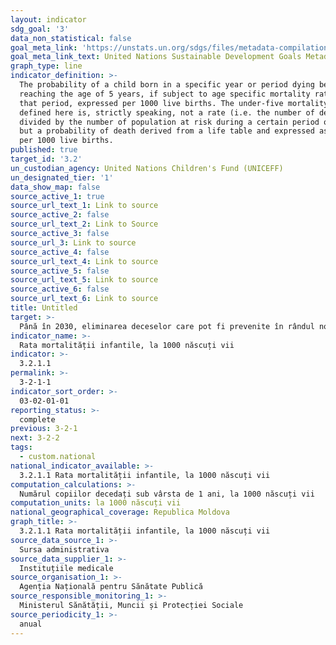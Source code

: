 ```yaml
---
layout: indicator
sdg_goal: '3'
data_non_statistical: false
goal_meta_link: 'https://unstats.un.org/sdgs/files/metadata-compilation/Metadata-Goal-3.pdf '
goal_meta_link_text: United Nations Sustainable Development Goals Metadata (PDF 225 KB)
graph_type: line
indicator_definition: >-
  The probability of a child born in a specific year or period dying before
  reaching the age of 5 years, if subject to age specific mortality rates of
  that period, expressed per 1000 live births. The under-five mortality rate as
  defined here is, strictly speaking, not a rate (i.e. the number of deaths
  divided by the number of population at risk during a certain period of time)
  but a probability of death derived from a life table and expressed as a rate
  per 1000 live births.
published: true
target_id: '3.2'
un_custodian_agency: United Nations Children's Fund (UNICEFF)
un_designated_tier: '1'
data_show_map: false
source_active_1: true
source_url_text_1: Link to source
source_active_2: false
source_url_text_2: Link to Source
source_active_3: false
source_url_3: Link to source
source_active_4: false
source_url_text_4: Link to source
source_active_5: false
source_url_text_5: Link to source
source_active_6: false
source_url_text_6: Link to source
title: Untitled
target: >-
  Până în 2030, eliminarea deceselor care pot fi prevenite în rândul nou-născuților și copiilor până la 5 ani, în toate țările având scopul de a reduce mortalitatea neonatală la cel mult 12 decese la 1.000 născuți-vii și mortalitatea copiilor până la 5 ani la cel mult 25 decese la 1.000 născuți-vii
indicator_name: >-
  Rata mortalității infantile, la 1000 născuți vii
indicator: >-
  3.2.1.1
permalink: >-
  3-2-1-1
indicator_sort_order: >-
  03-02-01-01
reporting_status: >-
  complete
previous: 3-2-1
next: 3-2-2
tags:
  - custom.national
national_indicator_available: >-
  3.2.1.1 Rata mortalității infantile, la 1000 născuți vii
computation_calculations: >-
  Numărul copiilor decedați sub vârsta de 1 ani, la 1000 născuți vii
computation_units: la 1000 născuți vii
national_geographical_coverage: Republica Moldova
graph_title: >-
  3.2.1.1 Rata mortalității infantile, la 1000 născuți vii
source_data_source_1: >-
  Sursa administrativa
source_data_supplier_1: >-
  Instituțiile medicale
source_organisation_1: >-
  Agenția Națională pentru Sănătate Publică
source_responsible_monitoring_1: >-
  Ministerul Sănătății, Muncii și Protecției Sociale
source_periodicity_1: >-
  anual
---
```

